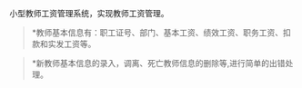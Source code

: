 小型教师工资管理系统，实现教师工资管理。
>*教师基本信息有：职工证号、部门、基本工资、绩效工资、职务工资、扣款和实发工资等。

>*新教师基本信息的录入，调离、死亡教师信息的删除等,进行简单的出错处理。
